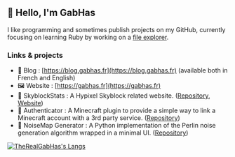 ## 👋 Hello, I'm GabHas

I like programming and sometimes publish projects on my GitHub, currently focusing on learning Ruby by working on a [file explorer](https://github.com/TheRealGabHas/FileExplorer).

### Links & projects
- 📝 Blog : [https://blog.gabhas.fr](https://blog.gabhas.fr) (available both in French and English)
- 🖼 Website : [https://gabhas.fr](https://gabhas.fr)
- 🎨 SkyblockStats : A Hypixel Skyblock related website. ([Repository](https://github.com/TheRealGabHas/SkyblockStats), [Website](https://sbs.gabhas.fr))
- 🔐 Authenticator : A Minecraft plugin to provide a simple way to link a Minecraft account with a 3rd party service. ([Repository](https://github.com/TheRealGabHas/Authenticator))
- 📶 NoiseMap Generator : A Python implementation of the Perlin noise generation algorithm wrapped in a minimal UI. ([Repository](https://github.com/TheRealGabHas/NoiseMap-Generator))

[![TheRealGabHas's Langs](https://github-readme-stats.vercel.app/api/top-langs?username=TheRealGabHas&hide=html,css&layout=compact&langs_count=5&theme=tokyonight)](https://github.com/anuraghazra/github-readme-stats)
